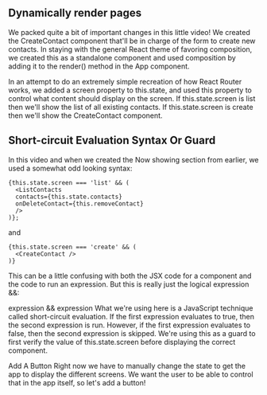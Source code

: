## Dynamically render pages

We packed quite a bit of important changes in this little video! We created the CreateContact component that'll be in charge of the form to create new contacts. In staying with the general React theme of favoring composition, we created this as a standalone component and used composition by adding it to the render() method in the App component.

In an attempt to do an extremely simple recreation of how React Router works, we added a screen property to this.state, and used this property to control what content should display on the screen. If this.state.screen is list then we'll show the list of all existing contacts. If this.state.screen is create then we'll show the CreateContact component.

## Short-circuit Evaluation Syntax Or Guard 
In this video and when we created the Now showing section from earlier, we used a somewhat odd looking syntax:
```
{this.state.screen === 'list' && (
  <ListContacts
  contacts={this.state.contacts}
  onDeleteContact={this.removeContact}
  />
)};
```
and
```
{this.state.screen === 'create' && (
  <CreateContact />
)}
```
This can be a little confusing with both the JSX code for a component and the code to run an expression. But this is really just the logical expression &&:

expression && expression
What we're using here is a JavaScript technique called short-circuit evaluation. If the first expression evaluates to true, then the second expression is run. However, if the first expression evaluates to false, then the second expression is skipped. We're using this as a guard to first verify the value of this.state.screen before displaying the correct component.

Add A Button
Right now we have to manually change the state to get the app to display the different screens. We want the user to be able to control that in the app itself, so let's add a button!

